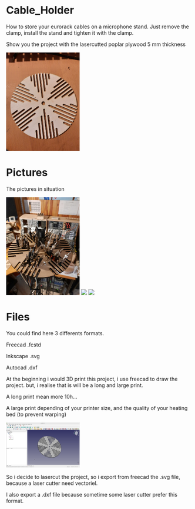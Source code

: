 # Cable_Holder

How to store your eurorack cables on a microphone stand.
Just remove the clamp, install the stand and tighten it with the clamp.

Show you the project with the lasercutted poplar plywood 5 mm thickness

<img src='Pictures/Cable_Holder_1.jpg' width='200px'/>

# Pictures

The pictures in situation

<img src='Pictures/Cable_Holder_2.jpg' width='200px'/>

<img src='Pictures/Cable_Holder_3.jpg' width='200px'/>

<img src='Pictures/Cable_Holder_4.jpg' width='200px'/>

# Files

You could find here 3 differents formats.

Freecad .fcstd

Inkscape .svg

Autocad .dxf


At the beginning i would 3D print this project, i use freecad to draw the project. but, i realise that is will be a long and large print. 

A long print mean more 10h...

A large print depending of your printer size, and the quality of your heating bed (to prevent warping)


<img src='Pictures/Freecad_Screenshot.png' width='200px'/>


So i decide to lasercut the project, so i export from freecad the .svg file, because a laser cutter need vectoriel.

I also export a .dxf file because sometime some laser cutter prefer this format.
